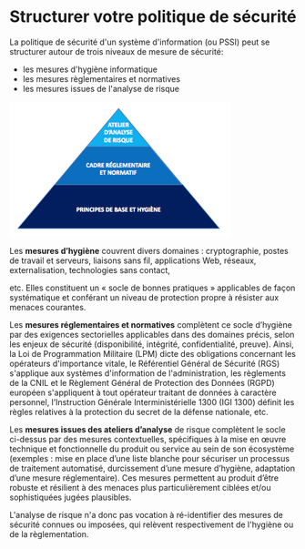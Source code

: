 # Structurer votre politique de sécurité

La politique de sécurité d'un système d'information \(ou PSSI\) peut se structurer autour de trois niveaux de mesure de sécurité:

* les mesures d'hygiène informatique
* les mesures règlementaires et normatives
* les mesures issues de l'analyse de risque

![](assets/pyramide.png)

Les **mesures d’hygiène** couvrent divers domaines : cryptographie, postes de travail et serveurs, liaisons sans fil, applications Web, réseaux, externalisation, technologies sans contact,

etc. Elles constituent un « socle de bonnes pratiques » applicables de façon systématique et conférant un niveau de protection propre à résister aux menaces courantes.

Les **mesures réglementaires et normatives** complètent ce socle d’hygiène par des exigences sectorielles applicables dans des domaines précis, selon les enjeux de sécurité \(disponibilité, intégrité, confidentialité, preuve\). Ainsi, la Loi de Programmation Militaire \(LPM\) dicte des obligations concernant les opérateurs d'importance vitale, le Référentiel Général de Sécurité \(RGS\) s'applique aux systèmes d'information de l'administration, les règlements de la CNIL et le Règlement Général de Protection des Données \(RGPD\) européen s'appliquent à tout opérateur traitant de données à caractère personnel, l’Instruction Générale Interministérielle 1300 \(IGI 1300\) définit les règles relatives à la protection du secret de la défense nationale, etc.

Les **mesures issues des ateliers d’analyse** de risque complètent le socle ci-dessus par des mesures contextuelles, spécifiques à la mise en œuvre technique et fonctionnelle du produit ou service au sein de son écosystème \(exemples : mise en place d’une liste blanche pour sécuriser un processus de traitement automatisé, durcissement d’une mesure d’hygiène, adaptation d’une mesure réglementaire\). Ces mesures permettent au produit d’être robuste et résilient à des menaces plus particulièrement ciblées et/ou sophistiquées jugées plausibles.

L'analyse de risque n'a donc pas vocation à ré-identifier des mesures de sécurité connues ou imposées, qui relèvent respectivement de l'hygiène ou de la règlementation.

